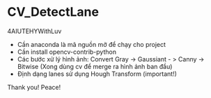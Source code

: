 # CV_DetectLane
4AIUTEHYWithLuv
- Cần anaconda là mã nguồn mở để chạy cho project
- Cần install opencv-contrib-python 
- Các bước xử lý hình ảnh: Convert Gray -> Gaussiant - > Canny -> Bitwise (Xong dùng cv để merge ra hình ảnh ban đầu)
- Định dạng lanes sử dụng Hough Transform (important!)

Thank you!
Peace!
